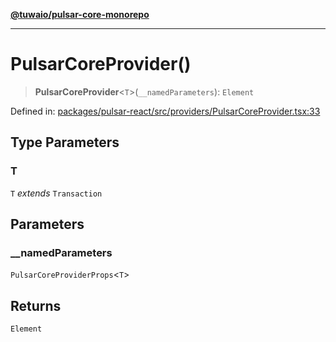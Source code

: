 [**@tuwaio/pulsar-core-monorepo**](../../../README.md)

***

# PulsarCoreProvider()

> **PulsarCoreProvider**\<`T`\>(`__namedParameters`): `Element`

Defined in: [packages/pulsar-react/src/providers/PulsarCoreProvider.tsx:33](https://github.com/TuwaIO/pulsar-core/blob/568e8f7aad5858def25ecc02e62f9c9bb25c693a/packages/pulsar-react/src/providers/PulsarCoreProvider.tsx#L33)

## Type Parameters

### T

`T` *extends* `Transaction`

## Parameters

### \_\_namedParameters

`PulsarCoreProviderProps`\<`T`\>

## Returns

`Element`
